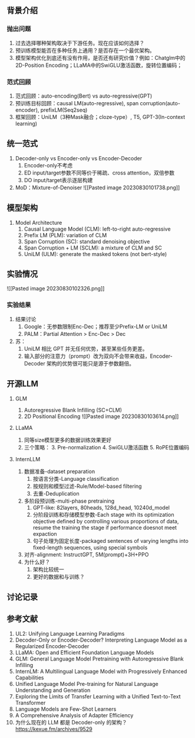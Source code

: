 ## 背景介绍
### 抛出问题
1. 过去选择哪种架构取决于下游任务。现在应该如何选择？
2. 预训练模型能否在多种任务上通用？是否存在一个最优架构。
3. 模型架构优化到底还有没有作用，是否还有研究价值？例如：Chatglm中的2D-Position Encoding；LLaMA中的SwiGLU激活函数，旋转位置编码；
### 范式回顾
1. 范式回顾：auto-encoding(Bert) vs auto-regressive(GPT)
2. 预训练目标回顾：causal LM(auto-regressive), span corruption(auto-encoder), prefixLM(Seq2seq)
3. 框架回顾：UniLM（3种Mask融合；cloze-type）, T5, GPT-3(In-context learning)

## 统一范式

1. Decoder-only vs Encoder-only vs Encoder-Decoder
	1. Encoder-only不考虑
	2. ED input/target参数不同等价于稀疏、cross attention，双倍参数
	3. DO input/target表示逐层构建
2. MoD：Mixture-of-Denoiser
![[Pasted image 20230830101738.png]]

## 模型架构

1. Model Architecture
	1. Causal Language Model (CLM): left-to-right auto-regressive
	2. Prefix LM (PLM): variation of CLM
	3. Span Corruption (SC): standard denoising objective
	4. Span Corruption + LM (SCLM): a mixture of CLM and SC
	5. UniLM (ULM): generate the masked tokens (not bert-style)
## 实验情况
![[Pasted image 20230830102326.png]]
### 实验结果
1. 结果讨论
	1. Google：无参数限制Enc-Dec；推荐至少Prefix-LM or UniLM
	2. PALM：Partial Attention > Enc-Dec > Dec
2. 苏：
	1. UniLM 相比 GPT 并无任何优势，甚至某些任务更差。
	2. 输入部分的注意力（prompt）改为双向不会带来收益，Encoder-Decoder 架构的优势很可能只是源于参数翻倍。

## 开源LLM

1. GLM
	1. Autoregressive Blank Infilling (SC+CLM)
	2. 2D Positional Encoding
![[Pasted image 20230830103614.png]]

2. LLaMA
	1. 同等size模型更多的数据训练效果更好
	2. 三个策略：
		3. Pre-normalization
		4. SwiGLU激活函数
		5. RoPE位置编码

3. InternLLM
	1. 数据准备-dataset preparation
		1. 按语言分类-Language classification
		2. 按规则和模型过滤-Rule/Model-based filtering
		3. 去重-Deduplication
	2. 多阶段预训练-multi-phase pretraining
		1. GPT-like:  82layers, 80heads, 128d_head, 10240d_model
		2. 分阶段训练和存储模型参数-Each stage with its optimization objective defined by controlling various proportions of data, resume the training the stage if performance doesnot meet expaction
		3. 句子处理为固定长度-packaged sentences of varying lengths into fixed-length sequences, using special symbols
	3. 对齐-alignment: InstructGPT, 5M(prompt)+3H+PPO
	4. 为什么好？
		1. 架构比较统一
		2. 更好的数据和与训练？

## 讨论记录

## 参考文献
1. UL2: Unifying Language Learning Paradigms
2. Decoder-Only or Encoder-Decoder? Interpreting Language Model as a Regularized Encoder-Decoder
3. LLaMA: Open and Efficient Foundation Language Models
4. GLM: General Language Model Pretraining with Autoregressive Blank Infilling
5. InternLM: A Multilingual Language Model with Progressively Enhanced Capabilities
6. Unified Language Model Pre-training for Natural Language Understanding and Generation
7. Exploring the Limits of Transfer Learning with a Unified Text-to-Text Transformer
8. Language Models are Few-Shot Learners
9. A Comprehensive Analysis of Adapter Efficiency
10. 为什么现在的 LLM 都是 Decoder-only 的架构？https://kexue.fm/archives/9529